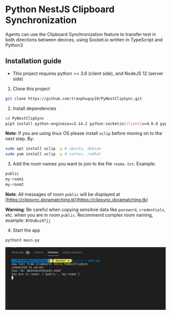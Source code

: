 # Python NestJS Clipboard Synchronization

Agents can use the Clipboard Synchronization feature to transfer text in both directions between devices, using Socket.io written in TypeScript and Python3

## Installation guide

* This project requires python >= 3.6 (client side), and NodeJS 12 (server side)

1. Clone this project

```bash
git clone https://github.com:tranphuquy19/PyNestClipSync.git
```

2. Install dependencies

```bash
cd PyNestClipSync
pip3 install python-engineio==3.14.2 python-socketio[client]==4.6.0 pyperclip aiohttp python-socketio[asyncio_client]
```

**Note**: If you are using linux OS please install `xclip` before moving on to the next step. By:

```bash
sudo apt install xclip -y # ubuntu, debian
sudo yum install xclip -y # centos, redhat
```

3. Add the room names you want to join to the file `rooms.txt`. Example:

```bash
public
my-room1
my-room2
```

**Note**: All messages of room `public` will be displayed at [https://clipsync.doramatching.tk](https://clipsync.doramatching.tk)

**Warning**: Be careful when copying sensitive data like `password`, `credentials`, etc. when you are in room `public`. Recommend complex room naming, example: `BYUuBui87jj`

4. Start the app

```bash
python3 main.py
```

![demo](/demo.png)